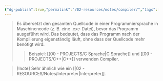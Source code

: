 ```yaml
---
{"dg-publish":true,"permalink":"/02-resources/notes/compiler/","tags":["code"],"noteIcon":"","updated":"2025-07-12T13:31:41.000+02:00"}
---
```


>Es übersetzt den gesamten Quellcode in einer Programmiersprache in Maschinencode (z. B. eine .exe-Datei), bevor das Programm ausgeführt wird. 
>Das bedeutet, dass das Programm nach der Kompilierung eigenständig läuft, ohne dass der Quellcode mehr benötigt wird. 
>>Beispiel: [[00 - PROJECTS/C Sprache\|C Sprache]] und [[00 - PROJECTS/C++\|C++]] verwenden Compiler.

>[!note] Sehr ähnlich wie ein [[02 - RESOURCES/Notes/Interpreter\|Interpreter]].